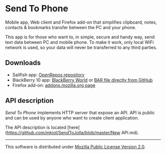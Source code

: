 # Send To Phone

Mobile app, Web client and Firefox add-on that simplifies clipboard,
notes, contacts & bookmarks transfer between the PC and your phone.

This app is for those who want to, in simple, secure and handy way,
send text data between PC and mobile phone.
To make it work, only local WiFi network is used,
so your data will never be transferred to any third parties.

## Downloads

* Sailfish app: [OpenRepos repository](https://openrepos.net/content/mkiol/send-phone)
* BlackBerry 10 app: [BlackBerry World](https://appworld.blackberry.com/webstore/content/59953449/?countrycode=PL&lang=en) or [BAR file directly from GitHub](https://github.com/mkiol/SendToJolla/raw/master/bb10/bar/sendtophone-2_1_0_1.bar)
* Firefox add-on: [addons.mozilla.org page](https://addons.mozilla.org/firefox/addon/send-to-phone-jolla/)

## API description

*Send To Phone* implements HTTP server that expose an API.
API is public and can be used by anyone who want to create client application.

The API description is located [here](https://github.com/mkiol/SendToJolla/blob/master/New API.md).

---------------

This software is distributed under
[Mozilla Public License Version 2.0](https://www.mozilla.org/MPL/2.0/).
